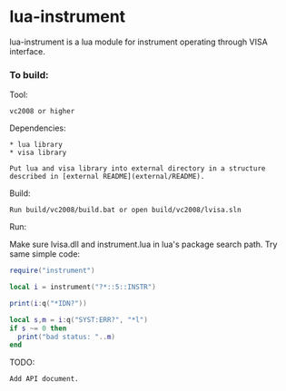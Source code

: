 lua-instrument
==============

lua-instrument is a lua module for instrument operating through VISA interface.

### To build:

Tool:

    vc2008 or higher

Dependencies:

    * lua library
    * visa library

    Put lua and visa library into external directory in a structure
    described in [external README](external/README).

Build:

    Run build/vc2008/build.bat or open build/vc2008/lvisa.sln

Run:

Make sure lvisa.dll and instrument.lua in lua's package search path.
Try same simple code:

```lua
require("instrument")

local i = instrument("?*::5::INSTR")

print(i:q("*IDN?"))

local s,m = i:q("SYST:ERR?", "*l")
if s ~= 0 then
  print("bad status: "..m)
end
```

TODO:

    Add API document.
